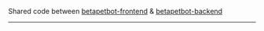 Shared code between [betapetbot-frontend](https://github.com/sakur-github/betapetbot-frontend) & [betapetbot-backend](https://github.com/AdamTovatt/betapetbot)

---
